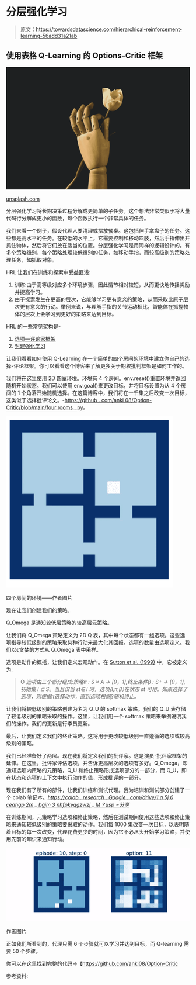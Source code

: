 # 分层强化学习

> 原文：<https://towardsdatascience.com/hierarchical-reinforcement-learning-56add31a21ab>

## 使用表格 Q-Learning 的 Options-Critic 框架

![](img/abc08d9e99c1bb2fa1b965b2a941ec25.png)

[unsplash.com](https://unsplash.com/photos/Ya2j-l92uXQ)

分层强化学习将长期决策过程分解成更简单的子任务。这个想法非常类似于将大量代码行分解成更小的函数，每个函数执行一个非常具体的任务。

我们来看一个例子，假设代理人要清理或摆放餐桌。这包括伸手拿盘子的任务。这些都是高水平的任务。在较低的水平上，它需要控制和移动四肢，然后手指伸出并抓住物体，然后将它们放在适当的位置。分层强化学习是用同样的逻辑设计的。有多个策略级别，每个策略处理较低级别的任务，如移动手指，而较高级别的策略处理任务，如抓取对象。

HRL 让我们在训练和探索中受益匪浅:

1.  训练:由于高等级对应多个环境步骤，因此情节相对较短，从而更快地传播奖励并提高学习。
2.  由于探索发生在更高的层次，它能够学习更有意义的策略，从而采取比原子层次更有意义的行动。举例来说，与理解手指的关节运动相比，智能体在抓握物体的层次上会学习到更好的策略来达到目标。

HRL 的一些常见架构是-

1.  [选项—评论家框架](https://arxiv.org/abs/1609.05140)
2.  [封建强化学习](https://proceedings.neurips.cc/paper/1992/file/d14220ee66aeec73c49038385428ec4c-Paper.pdf)

让我们看看如何使用 Q-Learning 在一个简单的四个房间的环境中建立你自己的选择-评论框架。你可以看看这个博客来了解更多关于期权批判框架是如何工作的。

我们将在这里使用 2D 四室环境。环境有 4 个房间。env.reset()重置环境并返回随机开始状态。我们可以使用 env.goal()来更改目标，并将目标设置为从 4 个房间的 1 个角落开始随机选择。在这篇博客中，我们将在一千集之后改变一次目标，这类似于选择批评论文。-[https://github . com/anki 08/Option-Critic/blob/main/four rooms . py](https://github.com/anki08/Option-Critic/blob/main/fourrooms.py)。

![](img/3f74175e0059a328dcde7297e1b72d3f.png)

四个房间的环境——作者图片

现在让我们创建我们的策略。

Q_Omega 是通知较低层策略的较高层元策略。

让我们将 Q_Omega 策略定义为 2D Q 表，其中每个状态都有一组选项。这些选项指导较低级别的策略采取何种行动来最大化其回报。选项的数量由选项定义。我们以ε贪婪的方式从 Q_Omega 表中采样。

选项是动作的概括，让我们定义宏观动作。在 [Sutton et al. (1999)](https://pdf.sciencedirectassets.com/271585/1-s2.0-S0004370200X00549/1-s2.0-S0004370299000521/main.pdf?X-Amz-Security-Token=IQoJb3JpZ2luX2VjEIP%2F%2F%2F%2F%2F%2F%2F%2F%2F%2FwEaCXVzLWVhc3QtMSJGMEQCIESLGtl5GrhhtZzdj5yqOgLrGDYmpVYXrKly71u0oGyFAiBv%2FCP50jyEYbf%2F%2BE2HfV6EW7K5zBrv5JIzFhq9uCH6Eyq9Awi8%2F%2F%2F%2F%2F%2F%2F%2F%2F%2F8BEAMaDDA1OTAwMzU0Njg2NSIMNYyrwvB33DZ1Kvq2KpED2FGegHwZmRk4sG7jfW1H78WdCz2G5%2BpEUrTz7aVuPOz0Zq0uPgCvB%2FKt%2FnIs0nxyfjamVx%2BTiEg7mXd8Kx7LV1EuFqSrFAIZnICMr5wmQowQ5D1XY%2BGCRRCgAsSi2BYqPtVpR6taAMgOwvaotyUXU0l6%2BVWE%2F5WJJEYkKdSYNhFGTLGwt0q7KtzO4B8n1BydcHuoeUmAfXptKjAQ8UFMEC2UnQNcBEz3tsN1SnC7%2BGvMi79YSxGypwzqa6SjZK1AyUQMRi%2F8whfXBereqN3ambFtnW0uGU9iuZi3MXWC3oZVQkrEmvXrqFeb21V0XZhprRG9NzDdpDmCrtuWWJsDu8XJTR8978wWKmHFPfnOMdQ6DvJ12vfy%2BwxNktNdVe8Tv61CwpYaHVU1n0D9h7VnGYjrA00XwBbdSd1HWv%2BTf88TMfRfHWi1emigaIsCFO8roZA8NOtsagNpLnKUuTrh89c1SeNGHrkyp9bKiEAe4Lztujruty1HSYm%2Bel0wUKdfpL4F%2FH7BtEHgq9bEwSiYrGYw3MzP9QU67AGxunsKSQrJkq6nGSSjWdrUrWMcvcBN6YtyOo7S5Ou%2F5s4WeZltWSkYMKa%2FbrbnLbNwvk%2BmMYUEfroS%2FNN51aaY03WfncGwo6DvX6S3llWno0E5mtLiF7x3JYXkilFnXnpcleWERzSP6ubqMLFYxyvsFAdgImdAK4DXxV89kmyht0tG%2FxQeQ1BULxqwbg8RlTIL0TTusUvCDy8Wu0zaRJpwxvwYZAWukK7VbnrGEkMZkaJ7iVs9EZBgMmw72HW7sRViY2X3qdfbJCI4Twzbx1T%2FXwhJ8RH50e0LpE%2B5CXwZIc5iHqee3pw5E7mWfA%3D%3D&X-Amz-Algorithm=AWS4-HMAC-SHA256&X-Amz-Date=20200507T112434Z&X-Amz-SignedHeaders=host&X-Amz-Expires=299&X-Amz-Credential=ASIAQ3PHCVTY2WMI6KVY%2F20200507%2Fus-east-1%2Fs3%2Faws4_request&X-Amz-Signature=fbeea06d2fffc09501375dfd3c8ccb28725cbffa5f2776ac31e8fb35278d5d0a&hash=e3cf3d3e59d1e679b1771c52c7242cfd07f5faa8a499adb416f226a1b1297e89&host=68042c943591013ac2b2430a89b270f6af2c76d8dfd086a07176afe7c76c2c61&pii=S0004370299000521&tid=spdf-d8bd98f6-5625-46bc-b78e-9f168d0a531b&sid=2d141b7d833611469889b85080d0b045cbe8gxrqb&type=client) 中，它被定义为:

> O *选项由三个部分组成:策略π : S × A → [0，1],终止条件β : S+ → [0，1],初始集 I ⊆ S。当且仅当 st∈ I 时，选项⟨I,π,β⟩在状态 st 可用。如果选择了选项，则根据π选择动作，直到选项根据β随机终止。*

让我们将较低级别的策略创建为名为 Q_U 的 softmax 策略。我们的 Q_U 表存储了较低级别的策略采取的操作。这里，让我们用一个 softmax 策略来举例说明我们的操作。我们的更新是行李员更新。

最后，让我们定义我们的终止策略。这将用于更改较低级别一直遵循的选项或较高级别的策略。

我们已经准备好了两层。现在我们将定义我们的批评家。这是演员-批评家框架的延伸。在这里，批评家评估选项，并告诉更高层次的选项有多好。Q_Omega，即通知选项内策略的元策略，Q_U 和终止策略形成选项部分的一部分，而 Q_U，即在状态和选项的上下文中执行动作的值，形成批评的一部分。

现在我们有了所有的部件，让我们训练和测试代理。我为培训和测试部分创建了一个 colab 笔记本。[*https://colab . research . Google . com/drive/1 q 5j 0 ceahgp 2m _ bgjm 3 nhfpkvqgzwzj _ M？usp =分享*](https://colab.research.google.com/drive/1q5J0CeAhGP2M_bgJM3NhFpKVqgzWzJ_M?usp=sharing)

在训练期间，元策略学习选项和终止策略，然后在测试期间使用这些选项和终止策略来通知较低级别的策略要采取的动作。我们每 1000 集改变一次目标，以表明随着目标的每一次改变，代理花费更少的时间，因为它不必从头开始学习策略，并使用先前的知识来通知行动。

![](img/c24f791eec8e1dcbd1a4c61afbf786b3.png)

作者图片

正如我们所看到的，代理只需 6 个步骤就可以学习并达到目标，而 Q-learning 需要 50 个步骤。

你可以在这里找到完整的代码→【https://github.com/anki08/Option-Critic 

参考资料:

[](https://www.sciencedirect.com/science/article/pii/S0004370299000521)  [](https://arxiv.org/abs/1609.05140)  [](/hierarchical-reinforcement-learning-a2cca9b76097) 